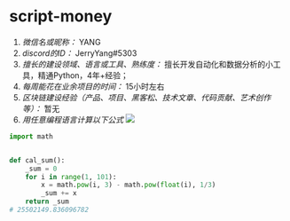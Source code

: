 # script-money

1. *微信名或昵称：* YANG
2. *discord的ID：* JerryYang#5303
3. *擅长的建设领域、语言或工具、熟练度：* 擅长开发自动化和数据分析的小工具，精通Python，4年+经验；
4. *每周能花在业余项目的时间：* 15小时左右
5. *区块链建设经验（产品、项目、黑客松、技术文章、代码贡献、艺术创作等）：* 暂无
6. *用任意编程语言计算以下公式*
![](https://latex.codecogs.com/svg.image?\sum_{n=1}^{100}\left&space;(n^{3}-\sqrt[3]{n}&space;\right&space;))

```Python
import math


def cal_sum():
    _sum = 0
    for i in range(1, 101):
        x = math.pow(i, 3) - math.pow(float(i), 1/3)
        _sum += x
    return _sum 
# 25502149.836096782
```

